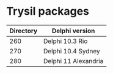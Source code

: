 # Trysil packages

|Directory|Delphi version|
|-|-|
|260|Delphi 10.3 Rio|
|270|Delphi 10.4 Sydney|
|280|Delphi 11 Alexandria|

